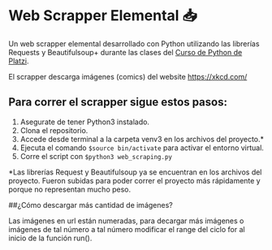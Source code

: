 # Web Scrapper Elemental 📥
Un web scrapper elemental desarrollado con Python utilizando las librerías Requests y Beautifulsoup+ durante las clases del [Curso de Python de Platzi](http://platzi.com/python "Curso de Python de Platzi").

El scrapper descarga imágenes (comics) del website https://xkcd.com/ 


## Para correr el scrapper sigue estos pasos:

1. Asegurate de tener Python3 instalado.
2. Clona el repositorio.
3. Accede desde terminal a la carpeta venv3 en los archivos del proyecto.*
4. Ejecuta el comando `$source bin/activate` para activar el entorno virtual.
5. Corre el script con `$python3 web_scraping.py`

*Las librerías Request y Beautifulsoup ya se encuentran en los archivos del proyecto. Fueron subidas para poder correr el proyecto más rápidamente y porque no representan mucho peso. 

##¿Cómo descargar más cantidad de imágenes?

Las imágenes en url están numeradas, para decargar más imágenes o imágenes de tal número a tal número modificar el range del ciclo for al inicio de la función run().